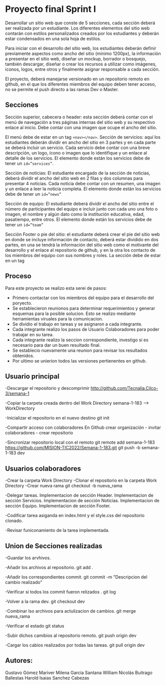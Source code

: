# Proyecto final Sprint I

Desarrollar un sitio web que conste de 5 secciones, cada sección deberá ser realizada por un estudiante. Los diferentes elementos del sitio web contarán con estilos personalizados creados por los estudiantes y deberán estar condensados en una sola hoja de estilos.

Para iniciar con el desarrollo del sitio web, los estudiantes deberán definir previamente aspectos como ancho del sitio (mínimo 1200px), la información a presentar en el sitio web, diseñar un mockup, borrador o bosquejo, también descargar, diseñar o crear los recursos a utilizar como imágenes, iconos, logos, entre otros y finalmente asignar responsable a cada sección.

El proyecto, deberá manejarse versionado en un repositorio remoto en github, en el que los diferentes miembros del equipo deben tener acceso, no se permite el push directo a las ramas Dev o Master.

## Secciones

Sección superior, cabecera o header: esta sección deberá contar con el menú de navegación a tres páginas internas del sitio web y su respectivo enlace al inicio. Debe contar con una imagen que ocupe el ancho del sitio.

  El menú debe de estar en un tag `<nav></nav>`.
Sección de servicios: aquí los estudiantes deberán dividir en ancho del sitio en 3 partes y en cada parte se deberá incluir un servicio. Cada servicio debe contar con una breve descripción, un logo, ícono o imagen que lo identifique y un enlace al detalle de los servicios. El elemento donde están los servicios debe de tener un `id=”services”`.

Sección de noticias: El estudiante encargado de la sección de noticias, deberá dividir el ancho del sitio web en 2 filas y dos columnas para presentar 4 noticias. Cada noticia debe contar con un resumen, una imagen y un enlace a leer la noticia completa.
  El elemento donde están los servicios debe de tener un `id=”news”`

Sección de equipo: El estudiante deberá dividir el ancho del sitio entre el número de participantes del equipo e incluir junto con cada uno una foto o imagen, el nombre y algún dato como la institución educativa, edad, pasatiempo, entre otros.
  El elemento donde están los servicios debe de tener un `id=”team”`

Sección Footer o pie del sitio: el estudiante deberá crear el pie del sitio web en donde se incluye información de contacto, deberá estar dividido en dos partes, en una se tendrá la información del sitio web como el motivante del desarrollo y el enlace al repositorio de github, y en la otra los contacto de los miembros del equipo con sus nombres y roles. La sección debe de estar en un tag <footer></footer>

## Proceso

Para este proyecto se realizo esta serei de pasos:

- Primero contactar con los miembros del equipo para el desarrollo del poryecto.
- Se establecieron reunionos para determinar requerimientos y generar esquemas para la posible solucion. Esto se realizo mediante herramientas viruales para la comunicacion.
- Se dividio el trabajo en tareas y se asignaron a cada integrante.
- Cada integrante realizo los pasos de Usuario Colaboradores para poder trabajar en su tarea.
- Cada integrante realizo la seccion correspondiente, investigo si es necesario para dar un buen resultado final.
- Se establecio nuevamente una reunion para revisar los resultados obtenidos.
- Por ultimo se unierion todos las versiones pertienentes en github.


## Usuario principal

-Descargar el repositorio y descomprimir 
http://github.com/Tecnalia.Cilco-3/semana-1

-Copiar la carpeta creada dentro del Work Directory
semana-1-183 --> WorkDirectory

-Inicializar el repositorio en el nuevo destino
git init 

-Compartir acceso con colaboradores
En Github crear organización - invitar colaboradores - crear repositorio

-Sincronizar repositorio local con el remoto
git remote add semana-1-183 https://github.com/MISION-TIC2022/Semana-1-183.git
git push -b semana-1-183 dev 

## Usuarios colaboradores

-Crear la carpeta Work Directory
-Clonar el repositorio en la carpeta Work Directory
-Crear nueva rama
git checkout -b nueva_rama

-Delegar tareas.
Implementacion de sección Header.
Implementacion de sección Servicios.
Implementacion de sección Noticias.
Implementacion de sección Equipo.
Implementacion de sección Footer.

-Codificar tarea asiganda en index.html y el style.css del repositorio clonado.

-Revisar funiconamiento de la tarea implementada.


## Union de Secciones realizadas

-Guardar los arvhivos.

-Añadir los archivos al repositorio.
git add .

-Añadir los correspondientes commit.
git commit -m "Descripcion del cambio realizado"

-Verificar si todos los commit fueron relizados .
git log

-Volver a la rama dev.
git checkout dev

-Combinar lso archivos para actulizacion de cambios.
git merge nueva_rama

-Verificar el estado
git status

-Subir dichos camibios al repositorio remoto.
git push origin dev

-Cargar los cabios realizados por todas las tareas.
git pull origin dev


## Autores:
Gustavo Gómez
Mariver Milena Garcia Santana
William Nicolás Buitrago Ballestas
Harold Isaias Sanchez Cabezas
